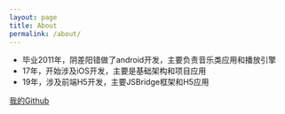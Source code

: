 ```yaml
---
layout: page
title: About
permalink: /about/
---
```


* 毕业2011年，阴差阳错做了android开发，主要负责音乐类应用和播放引擎
* 17年，开始涉及iOS开发，主要是基础架构和项目应用
* 19年，涉及前端H5开发，主要JSBridge框架和H5应用


[我的Github](https://github.com/dcell)

